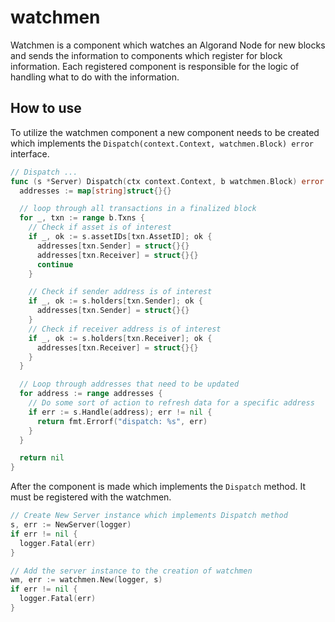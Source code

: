 # watchmen

Watchmen is a component which watches an Algorand Node for new blocks and sends
the information to components which register for block information. Each
registered component is responsible for the logic of handling what to do with
the information.

## How to use

To utilize the watchmen component a new component needs to be created which
implements the `Dispatch(context.Context, watchmen.Block) error` interface.

```go
// Dispatch ...
func (s *Server) Dispatch(ctx context.Context, b watchmen.Block) error {
  addresses := map[string]struct{}{}

  // loop through all transactions in a finalized block
  for _, txn := range b.Txns {
    // Check if asset is of interest
    if _, ok := s.assetIDs[txn.AssetID]; ok {
      addresses[txn.Sender] = struct{}{}
      addresses[txn.Receiver] = struct{}{}
      continue
    }

    // Check if sender address is of interest
    if _, ok := s.holders[txn.Sender]; ok {
      addresses[txn.Sender] = struct{}{}
    }
    // Check if receiver address is of interest
    if _, ok := s.holders[txn.Receiver]; ok {
      addresses[txn.Receiver] = struct{}{}
    }
  }

  // Loop through addresses that need to be updated
  for address := range addresses {
    // Do some sort of action to refresh data for a specific address
    if err := s.Handle(address); err != nil {
      return fmt.Errorf("dispatch: %s", err)
    }
  }

  return nil
}
```

After the component is made which implements the `Dispatch` method. It must be
registered with the watchmen.

```go
// Create New Server instance which implements Dispatch method
s, err := NewServer(logger)
if err != nil {
  logger.Fatal(err)
}

// Add the server instance to the creation of watchmen
wm, err := watchmen.New(logger, s)
if err != nil {
  logger.Fatal(err)
}
```
